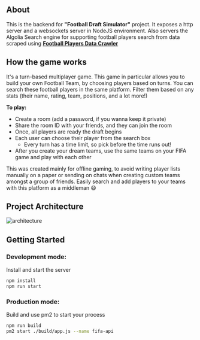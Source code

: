 ## About
This is the backend for **"Football Draft Simulator"** project. It exposes a http server and a websockets server in NodeJS environment. Also servers the Algolia Search engine for supporting football players search from data scraped using **[Football Players Data Crawler](https://github.com/sauravhiremath/fifa-stats-crawler)**

## How the game works

It's a turn-based multiplayer game. This game in particular allows you to build your own Football Team, by choosing players based on turns. You can search these football players in the same platform. Filter them based on any stats (their name, rating, team, positions, and a lot more!)

**To play:**
- Create a room (add a password, if you wanna keep it private)
- Share the room ID with your friends, and they can join the room
- Once, all players are ready the draft begins
- Each user can choose their player from the search box
  - Every turn has a time limit, so pick before the time runs out!
- After you create your dream teams, use the same teams on your FIFA game and play with each other

This was created mainly for offline gaming, to avoid writing player lists manually on a paper or sending on chats when creating custom teams amongst a group of friends. Easily search and add players to your teams with this platform as a middleman :smile:

## Project Architecture
![architecture](https://miro.medium.com/max/1400/1*QEqiWlUQaaJ1DsjEUhN4dA.png)

## Getting Started

### Development mode:
Install and start the server

```bash
npm install
npm run start
```

### Production mode:
Build and use pm2 to start your process

```bash
npm run build
pm2 start ./build/app.js --name fifa-api
```


